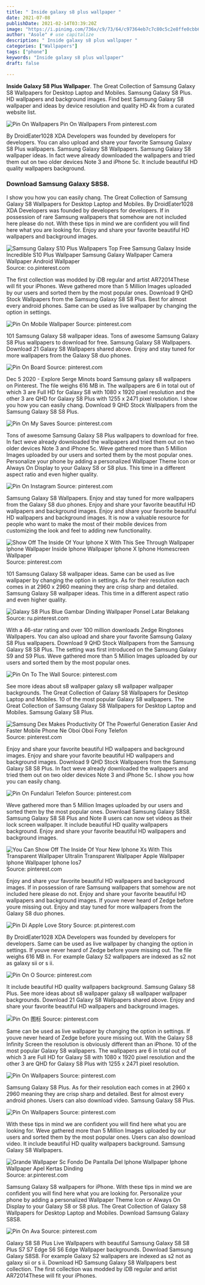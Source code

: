 ```yaml
---
title: " Inside galaxy s8 plus wallpaper "
date: 2021-07-08
publishDate: 2021-02-14T03:39:20Z
image: "https://i.pinimg.com/736x/c9/73/64/c97364eb7c7c80c5c2e8ffe0cbb6e0e5.jpg"
author: "Asole" # use capitalize
description: " Inside galaxy s8 plus wallpaper "
categories: ["Wallpapers"]
tags: ["phone"]
keywords: "Inside galaxy s8 plus wallpaper"
draft: false

---
```



**Inside Galaxy S8 Plus Wallpaper**. The Great Collection of Samsung Galaxy S8 Wallpapers for Desktop Laptop and Mobiles. Samsung Galaxy S8 Plus. HD wallpapers and background images. Find best Samsung Galaxy S8 wallpaper and ideas by device resolution and quality HD 4k from a curated website list.

![Pin On Wallpapers](https://i.pinimg.com/originals/c4/ba/c6/c4bac6de146cdef087170e4801e01f97.jpg "Pin On Wallpapers")
Pin On Wallpapers From pinterest.com


By DroidEater1028 XDA Developers was founded by developers for developers. You can also upload and share your favorite Samsung Galaxy S8 Plus wallpapers. Samsung Galaxy S8 Wallpapers. Samsung Galaxy S8 wallpaper ideas. In fact weve already downloaded the wallpapers and tried them out on two older devices Note 3 and iPhone 5c. It include beautiful HD quality wallpapers background.

### Download Samsung Galaxy S8S8.

I show you how you can easily chang. The Great Collection of Samsung Galaxy S8 Wallpapers for Desktop Laptop and Mobiles. By DroidEater1028 XDA Developers was founded by developers for developers. If in possession of rare Samsung wallpapers that somehow are not included here please do not. With these tips in mind we are confident you will find here what you are looking for. Enjoy and share your favorite beautiful HD wallpapers and background images.


![Samsung Galaxy S10 Plus Wallpapers Top Free Samsung Galaxy Inside Incredible S10 Plus Wallpaper Samsung Galaxy Wallpaper Camera Wallpaper Android Wallpaper](https://i.pinimg.com/564x/c1/1a/72/c11a725329d69c835e32eb8313f1bb1d.jpg "Samsung Galaxy S10 Plus Wallpapers Top Free Samsung Galaxy Inside Incredible S10 Plus Wallpaper Samsung Galaxy Wallpaper Camera Wallpaper Android Wallpaper")
Source: co.pinterest.com

The first collection was modded by iDB regular and artist AR72014These will fit your iPhones. Weve gathered more than 5 Million Images uploaded by our users and sorted them by the most popular ones. Download 9 QHD Stock Wallpapers from the Samsung Galaxy S8 S8 Plus. Best for almost every android phones. Same can be used as live wallpaper by changing the option in settings.

![Pin On Mobile Wallpaper](https://i.pinimg.com/originals/02/82/23/028223400d36e29c90c0c82c0c22a9cb.jpg "Pin On Mobile Wallpaper")
Source: pinterest.com

101 Samsung Galaxy S8 wallpaper ideas. Tons of awesome Samsung Galaxy S8 Plus wallpapers to download for free. Samsung Galaxy S8 Wallpapers. Download 21 Galaxy S8 Wallpapers shared above. Enjoy and stay tuned for more wallpapers from the Galaxy S8 duo phones.

![Pin On Board](https://i.pinimg.com/originals/3a/9d/25/3a9d25894622f61511c8e722923caf09.jpg "Pin On Board")
Source: pinterest.com

Dec 5 2020 - Explore Serge Minots board Samsung galaxy s8 wallpapers on Pinterest. The file weighs 616 MB in. The wallpapers are 6 in total out of which 3 are Full HD for Galaxy S8 with 1080 x 1920 pixel resolution and the other 3 are QHD for Galaxy S8 Plus with 1255 x 2471 pixel resolution. I show you how you can easily chang. Download 9 QHD Stock Wallpapers from the Samsung Galaxy S8 S8 Plus.

![Pin On My Saves](https://i.pinimg.com/originals/df/a4/8a/dfa48aeb0a36ab42b8b056caeaf3cc14.gif "Pin On My Saves")
Source: pinterest.com

Tons of awesome Samsung Galaxy S8 Plus wallpapers to download for free. In fact weve already downloaded the wallpapers and tried them out on two older devices Note 3 and iPhone 5c. Weve gathered more than 5 Million Images uploaded by our users and sorted them by the most popular ones. Personalize your phone by adding a personalized Wallpaper Theme Icon or Always On Display to your Galaxy S8 or S8 plus. This time in a different aspect ratio and even higher quality.

![Pin On Instagram](https://i.pinimg.com/originals/39/89/41/398941f71dc3a5ec481f7d6875c430ec.png "Pin On Instagram")
Source: pinterest.com

Samsung Galaxy S8 Wallpapers. Enjoy and stay tuned for more wallpapers from the Galaxy S8 duo phones. Enjoy and share your favorite beautiful HD wallpapers and background images. Enjoy and share your favorite beautiful HD wallpapers and background images. It is now a valuable resource for people who want to make the most of their mobile devices from customizing the look and feel to adding new functionality.

![Show Off The Inside Of Your Iphone X With This See Through Wallpaper Iphone Wallpaper Inside Iphone Wallpaper Iphone X Iphone Homescreen Wallpaper](https://i.pinimg.com/originals/9d/69/32/9d693291994d7ea4b35fa050117f06c2.jpg "Show Off The Inside Of Your Iphone X With This See Through Wallpaper Iphone Wallpaper Inside Iphone Wallpaper Iphone X Iphone Homescreen Wallpaper")
Source: pinterest.com

101 Samsung Galaxy S8 wallpaper ideas. Same can be used as live wallpaper by changing the option in settings. As for their resolution each comes in at 2960 x 2960 meaning they are crisp sharp and detailed. Samsung Galaxy S8 wallpaper ideas. This time in a different aspect ratio and even higher quality.

![Galaxy S8 Plus Blue Gambar Dinding Wallpaper Ponsel Latar Belakang](https://i.pinimg.com/originals/0c/3e/60/0c3e602bc64a3f0f5e7ad7bf070b475f.jpg "Galaxy S8 Plus Blue Gambar Dinding Wallpaper Ponsel Latar Belakang")
Source: ru.pinterest.com

With a 46-star rating and over 100 million downloads Zedge Ringtones Wallpapers. You can also upload and share your favorite Samsung Galaxy S8 Plus wallpapers. Download 9 QHD Stock Wallpapers from the Samsung Galaxy S8 S8 Plus. The setting was first introduced on the Samsung Galaxy S9 and S9 Plus. Weve gathered more than 5 Million Images uploaded by our users and sorted them by the most popular ones.

![Pin On To The Wall](https://i.pinimg.com/originals/a2/d0/34/a2d0345c225b6d7393d7522c058a6771.jpg "Pin On To The Wall")
Source: pinterest.com

See more ideas about s8 wallpaper galaxy s8 wallpaper wallpaper backgrounds. The Great Collection of Galaxy S8 Wallpapers for Desktop Laptop and Mobiles. 10 of the most popular Galaxy S8 wallpapers. The Great Collection of Samsung Galaxy S8 Wallpapers for Desktop Laptop and Mobiles. Samsung Galaxy S8 Plus.

![Samsung Dex Makes Productivity Of The Powerful Generation Easier And Faster Mobile Phone Ne Oboi Oboi Fony Telefon](https://i.pinimg.com/564x/33/bd/f2/33bdf2665e7480e66d805c542e5e5670.jpg "Samsung Dex Makes Productivity Of The Powerful Generation Easier And Faster Mobile Phone Ne Oboi Oboi Fony Telefon")
Source: pinterest.com

Enjoy and share your favorite beautiful HD wallpapers and background images. Enjoy and share your favorite beautiful HD wallpapers and background images. Download 9 QHD Stock Wallpapers from the Samsung Galaxy S8 S8 Plus. In fact weve already downloaded the wallpapers and tried them out on two older devices Note 3 and iPhone 5c. I show you how you can easily chang.

![Pin On Fundaluri Telefon](https://i.pinimg.com/236x/3d/1c/ba/3d1cbad10dea3e79f62f6e33047caf0d.jpg "Pin On Fundaluri Telefon")
Source: pinterest.com

Weve gathered more than 5 Million Images uploaded by our users and sorted them by the most popular ones. Download Samsung Galaxy S8S8. Samsung Galaxy S8 S8 Plus and Note 8 users can now set videos as their lock screen wallpaper. It include beautiful HD quality wallpapers background. Enjoy and share your favorite beautiful HD wallpapers and background images.

![You Can Show Off The Inside Of Your New Iphone Xs With This Transparent Wallpaper Ultralin Transparent Wallpaper Apple Wallpaper Iphone Wallpaper Iphone Ios7](https://i.pinimg.com/originals/d6/24/9c/d6249ca5822b3835d1b9f3fb1cbc3d2b.jpg "You Can Show Off The Inside Of Your New Iphone Xs With This Transparent Wallpaper Ultralin Transparent Wallpaper Apple Wallpaper Iphone Wallpaper Iphone Ios7")
Source: pinterest.com

Enjoy and share your favorite beautiful HD wallpapers and background images. If in possession of rare Samsung wallpapers that somehow are not included here please do not. Enjoy and share your favorite beautiful HD wallpapers and background images. If youve never heard of Zedge before youre missing out. Enjoy and stay tuned for more wallpapers from the Galaxy S8 duo phones.

![Pin Di Apple Love Story](https://i.pinimg.com/originals/36/4c/64/364c642c30b277f233b44737f87d2a4d.jpg "Pin Di Apple Love Story")
Source: pt.pinterest.com

By DroidEater1028 XDA Developers was founded by developers for developers. Same can be used as live wallpaper by changing the option in settings. If youve never heard of Zedge before youre missing out. The file weighs 616 MB in. For example Galaxy S2 wallpapers are indexed as s2 not as galaxy sii or s ii.

![Pin On O](https://i.pinimg.com/564x/e5/ec/4f/e5ec4f1f80b97e822a78706669920a5f.jpg "Pin On O")
Source: pinterest.com

It include beautiful HD quality wallpapers background. Samsung Galaxy S8 Plus. See more ideas about s8 wallpaper galaxy s8 wallpaper wallpaper backgrounds. Download 21 Galaxy S8 Wallpapers shared above. Enjoy and share your favorite beautiful HD wallpapers and background images.

![Pin On 图标](https://i.pinimg.com/originals/8d/16/0e/8d160ecad969f4d9443c6344b503b032.jpg "Pin On 图标")
Source: pinterest.com

Same can be used as live wallpaper by changing the option in settings. If youve never heard of Zedge before youre missing out. With the Galaxy S8 Infinity Screen the resolution is obviously different than an iPhone. 10 of the most popular Galaxy S8 wallpapers. The wallpapers are 6 in total out of which 3 are Full HD for Galaxy S8 with 1080 x 1920 pixel resolution and the other 3 are QHD for Galaxy S8 Plus with 1255 x 2471 pixel resolution.

![Pin On Wallpapers](https://i.pinimg.com/originals/51/70/52/517052090a44d7cb16e5ad5ffffd7f3e.jpg "Pin On Wallpapers")
Source: pinterest.com

Samsung Galaxy S8 Plus. As for their resolution each comes in at 2960 x 2960 meaning they are crisp sharp and detailed. Best for almost every android phones. Users can also download video. Samsung Galaxy S8 Plus.

![Pin On Wallpapers](https://i.pinimg.com/originals/c4/ba/c6/c4bac6de146cdef087170e4801e01f97.jpg "Pin On Wallpapers")
Source: pinterest.com

With these tips in mind we are confident you will find here what you are looking for. Weve gathered more than 5 Million Images uploaded by our users and sorted them by the most popular ones. Users can also download video. It include beautiful HD quality wallpapers background. Samsung Galaxy S8 Wallpapers.

![Grande Wallpaper Sc Fondo De Pantalla Del Iphone Wallpaper Iphone Wallpaper Apel Kertas Dinding](https://i.pinimg.com/474x/00/80/91/008091cd4c88fb287f8f4a6ec6613bb1.jpg "Grande Wallpaper Sc Fondo De Pantalla Del Iphone Wallpaper Iphone Wallpaper Apel Kertas Dinding")
Source: ar.pinterest.com

Samsung Galaxy S8 wallpapers for iPhone. With these tips in mind we are confident you will find here what you are looking for. Personalize your phone by adding a personalized Wallpaper Theme Icon or Always On Display to your Galaxy S8 or S8 plus. The Great Collection of Galaxy S8 Wallpapers for Desktop Laptop and Mobiles. Download Samsung Galaxy S8S8.

![Pin On Ava](https://i.pinimg.com/736x/c9/73/64/c97364eb7c7c80c5c2e8ffe0cbb6e0e5.jpg "Pin On Ava")
Source: pinterest.com

Galaxy S8 S8 Plus Live Wallpapers with beautiful Samsung Galaxy S8 S8 Plus S7 S7 Edge S6 S6 Edge Wallpaper backgrounds. Download Samsung Galaxy S8S8. For example Galaxy S2 wallpapers are indexed as s2 not as galaxy sii or s ii. Download HD Samsung Galaxy S8 Wallpapers best collection. The first collection was modded by iDB regular and artist AR72014These will fit your iPhones.

